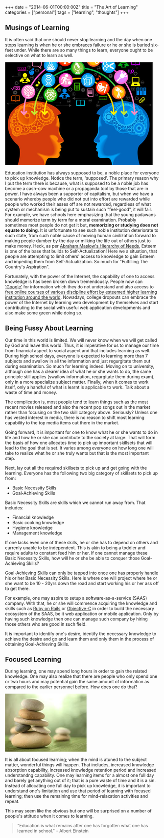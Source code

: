 +++
date = "2014-06-01T00:00:00Z"
title = "The Art of Learning"
categories = ["personal"]
tags = ["learning", "thoughts"]
+++

## Musings of Learning

It is often said that one should never stop learning and the day when one stops learning is when he or she embraces failure or he or she is buried six-feet under. While there are so many things to learn, everyone ought to be selective on what to learn as well.

![Learning](/images/learning.jpg "Learning")

<!--more-->
Education institution has always supposed to be, a noble place for everyone to pick up knowledge. Notice the term, 'supposed'. The primary reason why I put the term there is because, what is supposed to be a noble job has become a cash-cow machine or a propaganda tool by those that are in power. I have always been a supporter of capitalism, but when we have a scenario whereby people who did not put into effort are rewarded while people who worked their asses off are not rewarded, regardless of what system or mechanism is being put to sustain such "feel-good", it will fail. For example, we have schools here emphasizing that the young padawans should memorize term by term for a moral examination. Probably sometimes most people do not get it but, **memorizing or studying does not equate to doing**. It is unfortunate to see such noble institution deteriorate to such state, from such noble cause of moving human civilization forward to making people dumber by the day or milking the life out of others just to make money. Heck, as per [Abraham Maslow's Hierarchy of Needs](http://en.wikipedia.org/wiki/Maslow%27s_hierarchy_of_needs), Esteem is one of the base that builds to Self-Actualization! Here we a situation, that people are attempting to limit others' access to knowledge to gain Esteem and impeding them from Self-Actualization. So much for "Fulfilling The Country's Aspiration".

Fortunately, with the power of the Internet, the capability of one to access knowledge is has been broken down tremendously. People now can ['Google'](http://www.google.com) for information which they do not understand and also access to [free online courses of various discipline effort by esteemed higher learning institution around the world](https://itunes.apple.com/app/itunes-u/id490217893?mt=8&ls=1). Nowadays, college dropouts can embrace the power of the Internet by learning web development by themselves and start contributing to the social with useful web application developments and also make some green while doing so.

## Being Fussy About Learning

Our time in this world is limited. We will never know when we will get called by God and leave this world. Thus, it is imperative for us to manage our time from financial aspect to social aspect and that includes learning as well. During high school days, everyone is expected to learning more than 7 subjects and swallow in all the information and just regurgitate them out during examination. So much for learning indeed. Moving on to university, although one has a clearer idea of what he or she wants to do, the same principle still applies (swallow information, regurgitate them during exam), only in a more specialize subject matter. Finally, when it comes to work itself, only a handful of what is learnt is applicable to work. Talk about a waste of time and money.

The complication is, most people tend to learn things such as the most recent movies released and also the recent pop songs out in the market rather than focusing on the two skill category above. Seriously? Unless one has vested interest in media, there is no reason to shift most learning capability to the top media items out there in the market. 

Going forward, it is important for one to know what he or she wants to do in life and how he or she can contribute to the society at large. That will form the basis of how one allocates time to pick up important skillsets that will lead to the goal that is set. It varies among everyone on how long one will take to realize what he or she truly wants but that is the most important step.

Next, lay out all the required skillsets to pick up and get going with the learning. Everyone has the following two big category of skillsets to pick up from:

- Basic Necessity Skills
- Goal-Achieving Skills

Basic Necessity Skills are skills which we cannot run away from. That includes:

- Financial knowledge
- Basic cooking knowledge
- Hygiene knowledge
- Management knowledge

If one lacks even one of these skills, he or she has to depend on others and currenly unable to be independent. This is akin to being a toddler and require adults to constant feed him or her. If one cannot manage these Basic Necessity Skills, how will he or she be able to conquer those Goal-Achieving Skills? 

Goal-Achieving Skills can only be tapped into once one has properly handle his or her Basic Necessity Skills. Here is where one will project where he or she want to be 10 - 20yrs down the road and start working his or her ass off to get there. 

For example, one may aspire to setup a software-as-a-service (SAAS) company. With that, he or she will commence acquiring the knowledge and skills such as [Ruby on Rails](http://rubyonrails.org/) or [Objective-C](https://developer.apple.com/library/mac/documentation/cocoa/conceptual/ProgrammingWithObjectiveC/Introduction/Introduction.html) in order to build the necessary ecosystem of the SAAS, be it web application or mobile application. Only by having such knowledge then one can manage such company by hiring those others who are good in such field. 

It is important to identify one's desire, identify the necessary knowledge to achieve the desire and go and learn them and only them in the process of obtaining Goal-Achieving Skills.

## Focused Learning

During learning, one may spend long hours in order to gain the related knowledge. One may also realize that there are people who only spend one or two hours and may potential gain the same amount of information as compared to the earlier personnel before. How does one do that?

![Wonders of the Mind](/images/mindmeditation.jpg "Wonders of the Mind")

It is all about focused learning; when the mind is atuned to the subject matter, wonderful things will happen. That includes, increased knowledge absorption capability, increased knowledge retention period and increased understandng capability. One may learning items for a almost one full day and barely get anything out of it; that is a pure waste of time and it is a sin. Instead of allocating one full day to pick up knowledge, it is important to understand one's limitation and use that period of learning with focused learning; then use the remaining time for mind-relaxation activities and repeat. 

This may seem like the obvious but one will be surprised on a number of people's attitude when it comes to learning. 

> "Education is what remains after one has forgotten what one has learned in school." - Albert Einstein

